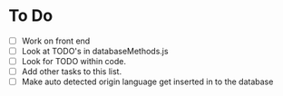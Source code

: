 # To Do
- [ ] Work on front end
- [ ] Look at TODO's in databaseMethods.js
- [ ] Look for TODO within code.
- [ ] Add other tasks to this list.
- [ ] Make auto detected origin language get inserted in to the database
